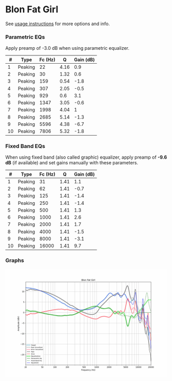 # Blon Fat Girl
See [usage instructions](https://github.com/jaakkopasanen/AutoEq#usage) for more options and info.

### Parametric EQs
Apply preamp of -3.0 dB when using parametric equalizer.

|   # | Type    |   Fc (Hz) |    Q |   Gain (dB) |
|-----|---------|-----------|------|-------------|
|   1 | Peaking |        22 | 4.16 |         0.9 |
|   2 | Peaking |        30 | 1.32 |         0.6 |
|   3 | Peaking |       159 | 0.54 |        -1.8 |
|   4 | Peaking |       307 | 2.05 |        -0.5 |
|   5 | Peaking |       929 | 0.6  |         3.1 |
|   6 | Peaking |      1347 | 3.05 |        -0.6 |
|   7 | Peaking |      1998 | 4.04 |         1   |
|   8 | Peaking |      2685 | 5.14 |        -1.3 |
|   9 | Peaking |      5596 | 4.38 |        -6.7 |
|  10 | Peaking |      7806 | 5.32 |        -1.8 |

### Fixed Band EQs
When using fixed band (also called graphic) equalizer, apply preamp of **-9.6 dB** (if available) and set gains manually with these parameters.

|   # | Type    |   Fc (Hz) |    Q |   Gain (dB) |
|-----|---------|-----------|------|-------------|
|   1 | Peaking |        31 | 1.41 |         1.1 |
|   2 | Peaking |        62 | 1.41 |        -0.7 |
|   3 | Peaking |       125 | 1.41 |        -1.4 |
|   4 | Peaking |       250 | 1.41 |        -1.4 |
|   5 | Peaking |       500 | 1.41 |         1.3 |
|   6 | Peaking |      1000 | 1.41 |         2.6 |
|   7 | Peaking |      2000 | 1.41 |         1.7 |
|   8 | Peaking |      4000 | 1.41 |        -1.5 |
|   9 | Peaking |      8000 | 1.41 |        -3.1 |
|  10 | Peaking |     16000 | 1.41 |         9.7 |

### Graphs
![](./Blon%20Fat%20Girl.png)
